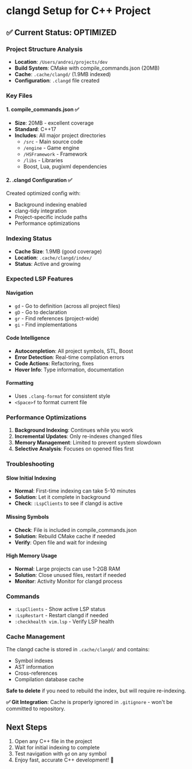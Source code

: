 # clangd Setup for C++ Project

## ✅ Current Status: OPTIMIZED

### Project Structure Analysis
- **Location**: `/Users/andrei/projects/dev`
- **Build System**: CMake with compile_commands.json (20MB)
- **Cache**: `.cache/clangd/` (1.9MB indexed)
- **Configuration**: `.clangd` file created

### Key Files

#### 1. compile_commands.json ✅
- **Size**: 20MB - excellent coverage
- **Standard**: C++17
- **Includes**: All major project directories
  - `/src` - Main source code
  - `/engine` - Game engine
  - `/HSFramework` - Framework
  - `/libs` - Libraries
  - Boost, Lua, pugixml dependencies

#### 2. .clangd Configuration ✅
Created optimized config with:
- Background indexing enabled
- clang-tidy integration
- Project-specific include paths
- Performance optimizations

### Indexing Status
- **Cache Size**: 1.9MB (good coverage)
- **Location**: `.cache/clangd/index/`
- **Status**: Active and growing

### Expected LSP Features

#### Navigation
- `gd` - Go to definition (across all project files)
- `gD` - Go to declaration  
- `gr` - Find references (project-wide)
- `gi` - Find implementations

#### Code Intelligence
- **Autocompletion**: All project symbols, STL, Boost
- **Error Detection**: Real-time compilation errors
- **Code Actions**: Refactoring, fixes
- **Hover Info**: Type information, documentation

#### Formatting
- Uses `.clang-format` for consistent style
- `<Space>f` to format current file

### Performance Optimizations

1. **Background Indexing**: Continues while you work
2. **Incremental Updates**: Only re-indexes changed files
3. **Memory Management**: Limited to prevent system slowdown
4. **Selective Analysis**: Focuses on opened files first

### Troubleshooting

#### Slow Initial Indexing
- **Normal**: First-time indexing can take 5-10 minutes
- **Solution**: Let it complete in background
- **Check**: `:LspClients` to see if clangd is active

#### Missing Symbols
- **Check**: File is included in compile_commands.json
- **Solution**: Rebuild CMake cache if needed
- **Verify**: Open file and wait for indexing

#### High Memory Usage
- **Normal**: Large projects can use 1-2GB RAM
- **Solution**: Close unused files, restart if needed
- **Monitor**: Activity Monitor for clangd process

### Commands

- `:LspClients` - Show active LSP status
- `:LspRestart` - Restart clangd if needed
- `:checkhealth vim.lsp` - Verify LSP health

### Cache Management

The clangd cache is stored in `.cache/clangd/` and contains:
- Symbol indexes
- AST information  
- Cross-references
- Compilation database cache

**Safe to delete** if you need to rebuild the index, but will require re-indexing.

**✅ Git Integration**: Cache is properly ignored in `.gitignore` - won't be committed to repository.

## Next Steps

1. Open any C++ file in the project
2. Wait for initial indexing to complete
3. Test navigation with `gd` on any symbol
4. Enjoy fast, accurate C++ development! 🚀
